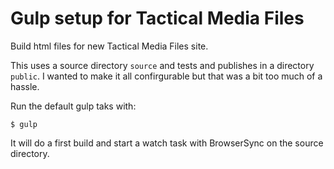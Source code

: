 Gulp setup for Tactical Media Files
===========

Build html files for new Tactical Media Files site.


This uses a source directory `source` and tests and publishes in a directory `public`. 
I wanted to make it all confirgurable but that was a bit too much of a hassle.

Run the default gulp taks with:

```
$ gulp
```

It will do a first build and start a watch task with BrowserSync on the source directory.